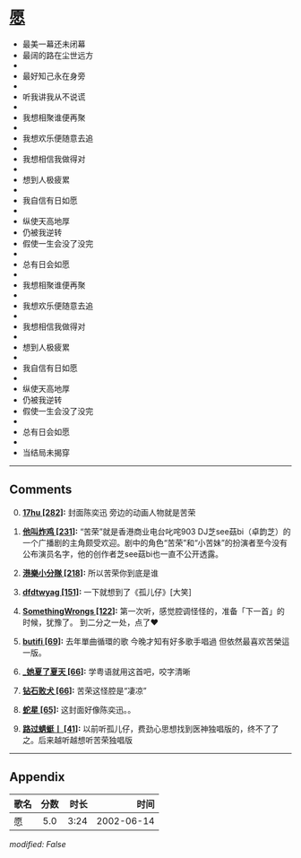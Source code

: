 # [愿](https://music.163.com/song?id=67036)

* 最美一幕还未闭幕
* 最阔的路在尘世远方
* 
* 最好知己永在身旁
* 
* 听我讲我从不说谎
* 
* 我想相聚谁便再聚
* 
* 我想欢乐便随意去追
* 
* 我想相信我做得对
* 
* 想到人极疲累
* 
* 我自信有日如愿
* 
* 纵使天高地厚
* 仍被我逆转
* 假使一生会没了没完
* 
* 总有日会如愿
* 
* 我想相聚谁便再聚
* 
* 我想欢乐便随意去追
* 
* 我想相信我做得对
* 
* 想到人极疲累
* 
* 我自信有日如愿
* 
* 纵使天高地厚
* 仍被我逆转
* 假使一生会没了没完
* 
* 总有日会如愿
* 
* 当结局未揭穿


---

## Comments
0. **[17hu \[282\]](https://music.163.com/#/user/home?id=20555520):** 封面陈奕迅 旁边的动画人物就是苦荣

1. **[他叫炸鸡 \[231\]](https://music.163.com/#/user/home?id=64407183):** “苦荣”就是香港商业电台叱咤903 DJ芝see菇bi（卓韵芝）的一个广播剧的主角颇受欢迎。剧中的角色“苦荣”和“小苦妹”的扮演者至今没有公布演员名字，他的创作者芝see菇bi也一直不公开透露。

2. **[港樂小分隊 \[218\]](https://music.163.com/#/user/home?id=47134209):** 所以苦荣你到底是谁

3. **[dfdtwyag \[151\]](https://music.163.com/#/user/home?id=53248740):** 一下就想到了《孤儿仔》[大笑]

4. **[SomethingWrongs \[122\]](https://music.163.com/#/user/home?id=3456585):** 第一次听，感觉腔调怪怪的，准备「下一首」的时候，犹豫了。 到二分之一处，点了❤

5. **[butifi \[69\]](https://music.163.com/#/user/home?id=30468222):** 去年單曲循環的歌 今晚才知有好多歌手唱過 但依然最喜欢苦榮這一版。

6. **[_她夏了夏天 \[66\]](https://music.163.com/#/user/home?id=106572265):** 学粤语就用这首吧，咬字清晰

7. **[钻石败犬 \[66\]](https://music.163.com/#/user/home?id=38813999):** 苦荣这怪腔是“凄凉”

8. **[蛇星 \[65\]](https://music.163.com/#/user/home?id=70196403):** 这封面好像陈奕迅。。

9. **[路过蜻蜓丨 \[41\]](https://music.163.com/#/user/home?id=65961713):** 以前听孤儿仔，费劲心思想找到医神独唱版的，终不了了之。后来越听越想听苦荣独唱版



---

## Appendix

|歌名|分数|时长|时间|
|:---|:---:|---:|---:|
|愿|5.0|3:24|2002-06-14

*modified: False*